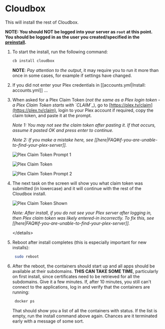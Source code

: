 # Cloudbox

This will install the rest of Cloudbox.

**NOTE: You should NOT be logged into your server as `root` at this point. You should be logged in as the user you created/specified in the** [**preinstall**](05-preinstall.md)**.**

1. To start the install, run the following command:

   ```bash
   cb install cloudbox
   ```

   **NOTE**: _Pay attention to the output_, it may require you to run it more than once in some cases, for example if settings have changed.

2. If you did not enter your Plex credentials in \[\[accounts.yml\|Install: accounts.yml\]\] ...
3. When asked for a Plex Claim Token \(_not the same as a Plex login token - a Plex Claim Token starts with \`CLAIM_\`\_\), go to [https://plex.tv/claim](https://plex.tv/claim), login to your Plex account if required, copy the claim token, and paste it at the prompt.

   _Note 1: You may not see the claim token after pasting it. If that occurs, assume it pasted OK and press enter to continue._

   _Note 2: If you make a mistake here, see \[\[here\|FAQ\#if-you-are-unable-to-find-your-plex-server\]\]._

   ![Plex Claim Token Prompt 1](https://i.imgur.com/2r3ShsU.png)

   ![Plex Claim Token](https://i.imgur.com/UgwP2Ip.png)

   ![Plex Claim Token Prompt 2](https://i.imgur.com/iJnsiYT.png)

4. The next task on the screen will show you what claim token was submitted \(in lowercase\) and it will continue with the rest of the Cloudbox install.

   ![Plex Claim Token Shown](https://i.imgur.com/VNXiCDZ.png)

   _Note: After install, if you do not see your Plex server after logging in, then Plex claim token was likely entered-in incorrectly. To fix this, see \[\[here\|FAQ\#if-you-are-unable-to-find-your-plex-server\]\]._

   &lt;/details&gt;

5. Reboot after install completes \(this is especially important for new installs\):

   ```bash
    sudo reboot
   ```

6. After the reboot, the containers should start up and all apps should be available at their subdomains. **THIS CAN TAKE SOME TIME**, particularly on first install, since certificates need to be retrieved for all the subdomains. Give it a few minutes. If, after 10 minutes, you still can't connect to the applications, log in and verify that the containers are running:

   ```bash
    docker ps
   ```

   That should show you a list of all the containers with status. If the list is empty, run the install command above again. Chances are it terminated early with a message of some sort.


